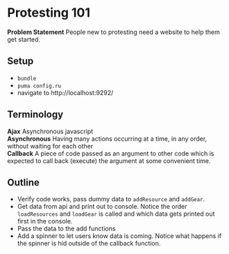 # Protesting 101
**Problem Statement** People new to protesting need a website to help them get started.

## Setup
* `bundle`
* `puma config.ru`
* navigate to http://localhost:9292/

## Terminology
**Ajax** Asynchronous javascript  
**Asynchronous** Having many actions occurring at a time, in any order, without waiting for each other  
**Callback** A piece of code passed as an argument to other code which is expected to call back (execute) the argument at some convenient time.  

## Outline
* Verify code works, pass dummy data to `addResource` and `addGear`.
* Get data from api and print out to console. Notice the order `loadResources` and `loadGear` is called and which data gets printed out first in the console.
* Pass the data to the add functions
* Add a spinner to let users know data is coming. Notice what happens if the spinner is hid outside of the callback function.